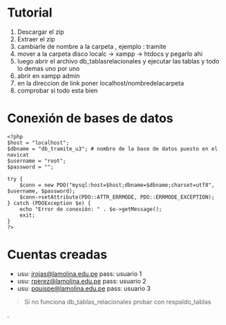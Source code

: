 # Tutorial 
1. Descargar el zip
2. Extraer el zip
3. cambiarle de nombre a la carpeta , ejemplo : tramite
4. mover a la carpeta disco localc -> xampp -> htdocs y pegarlo ahi
5. luego abrir el archivo db_tablasrelacionales y ejecutar las tablas y todo lo demas uno por uno
6. abrir en xampp admin
7. en la direccion de link poner localhost/nombredelacarpeta
8. comprobar si todo esta bien


# Conexión de bases de datos 
```
<?php
$host = "localhost";
$dbname = "db_tramite_u3"; # nombre de la base de datos puesto en el navicat
$username = "root";
$password = "";

try {
    $conn = new PDO("mysql:host=$host;dbname=$dbname;charset=utf8", $username, $password);
    $conn->setAttribute(PDO::ATTR_ERRMODE, PDO::ERRMODE_EXCEPTION);
} catch (PDOException $e) {
    echo "Error de conexión: " . $e->getMessage();
    exit;
}
?>
```

# Cuentas creadas 
- usu: jrojas@lamolina.edu.pe pass: usuario 1
- usu: rperez@lamolina.edu.pe pass: usuario 2
- usu: pquispe@lamolina.edu.pe pass: usuario 3


> Si no funciona db_tablas_relacionales probar con respaldo_tablas

.
